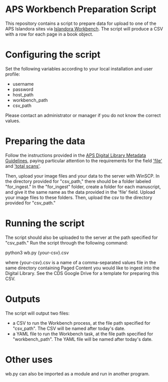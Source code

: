 # APS Workbench Preparation Script

This repository contains a script to prepare data for upload to one of the APS Islandora sites via [Islandora Workbench](https://github.com/mjordan/islandora_workbench). The script will produce a CSV with a row for each page in a book object.

# Configuring the script

Set the following variables according to your local installation and user profile:

- username
- password
- host_path
- workbench_path
- csv_path

Please contact an administrator or manager if you do not know the correct values.

# Preparing the data

Follow the instructions provided in the [APS Digital Library Metadata Guidelines](https://americanphilosophicalsociety.github.io/APS_digitization/metadata/), paying particular attention to the requirements for the field ['file'](https://americanphilosophicalsociety.github.io/APS_digitization/metadata/#file) and ['total scans'](https://americanphilosophicalsociety.github.io/APS_digitization/metadata/#total-scans).

Then, upload your image files and your data to the server with WinSCP. In the directory provided for "csv_path," there should be a folder labeled "for_ingest." In the "for_ingest" folder, create a folder for each manuscript, and give it the same name as the data provided in the 'file' field. Upload your image files to these folders. Then, upload the csv to the directory provided for "csv_path."

# Running the script

The script should also be uploaded to the server at the path specified for "csv_path." Run the script through the following command:

python3 wb.py {your-csv}.csv

where {your-csv}.csv is a name of a comma-separated values file in the same directory containing Paged Content you would like to ingest into the Digital Library. See the CDS Google Drive for a template for preparing this CSV.

# Outputs

The script will output two files:

- a CSV to run the Workbench process, at the file path specified for "csv_path". The CSV will be named after today's date.
- a YAML file to run the Workbench task, at the file path specified for "workbench_path". The YAML file will be named after today's date.

# Other uses

wb.py can also be imported as a module and run in another program.